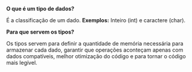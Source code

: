 **O que é um tipo de dados?**

É a classificação de um dado. **Exemplos:** Inteiro (int) e caractere (char).

**Para que servem os tipos?**

Os tipos servem para definir a quantidade de memória necessária para armazenar cada dado, garantir que operações aconteçam apenas com dados compatíveis, melhor otimização do código e para tornar o código mais legível.
